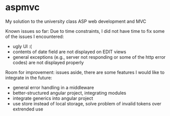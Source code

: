 # aspmvc
My solution to the university class ASP web development and MVC

Known issues so far: Due to time constraints, I did not have time to fix some of the issues I encountered:
- ugly UI :(
- contents of date field are not displayed on EDIT views
- general exceptions (e.g., server not responding or some of the http error codes) are not displayed properly

Room for improvement: issues aside, there are some features I would like to integrate in the future:
- general error handling in a middleware
- better-structured angular project, integrating modules
- integrate generics into angular project
- use store instead of local storage, solve problem of invalid tokens over extrended use
